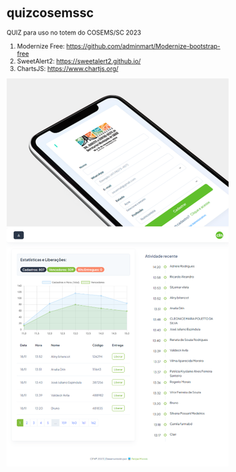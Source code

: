 # quizcosemssc
QUIZ para uso no totem do COSEMS/SC 2023

1. Modernize Free: https://github.com/adminmart/Modernize-bootstrap-free
2. SweetAlert2: https://sweetalert2.github.io/
3. ChartsJS: https://www.chartjs.org/

  
![alt text](https://github.com/moraiscode/quizcosemssc/blob/main/Print%201.png)
![alt text](https://github.com/moraiscode/quizcosemssc/blob/main/Print%202.png)

